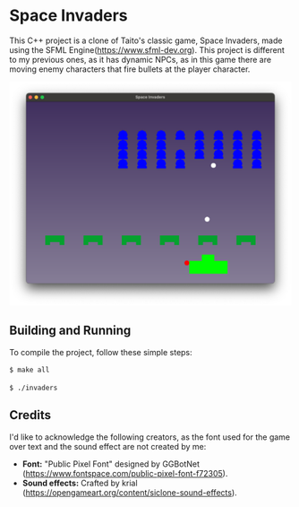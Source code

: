 # Space Invaders
This C++ project is a clone of Taito's classic game, Space Invaders, made using the SFML Engine(https://www.sfml-dev.org).
This project is different to my previous ones, as it has dynamic NPCs, as in this game there are moving enemy characters that fire bullets at the player character.

![Gameplay](screenshot.png)

## Building and Running
To compile the project, follow these simple steps:
```
$ make all

$ ./invaders
```

## Credits

I'd like to acknowledge the following creators, as the font used for the game over text and the sound effect are not created by me:

- **Font:** "Public Pixel Font" designed by GGBotNet (https://www.fontspace.com/public-pixel-font-f72305).
- **Sound effects:** Crafted by krial (https://opengameart.org/content/siclone-sound-effects).
